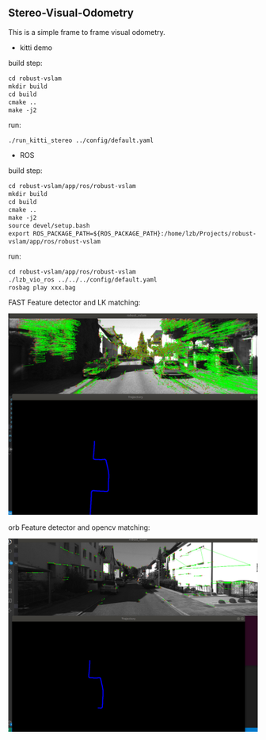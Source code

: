 ## Stereo-Visual-Odometry 

This is a simple frame to frame visual odometry.

- kitti demo

build step:
```
cd robust-vslam
mkdir build
cd build
cmake ..
make -j2
```
run:

```
./run_kitti_stereo ../config/default.yaml
```
- ROS 

build step:
```
cd robust-vslam/app/ros/robust-vslam
mkdir build
cd build
cmake ..
make -j2
source devel/setup.bash
export ROS_PACKAGE_PATH=${ROS_PACKAGE_PATH}:/home/lzb/Projects/robust-vslam/app/ros/robust-vslam
```
run:

```
cd robust-vslam/app/ros/robust-vslam
./lzb_vio_ros ../../../config/default.yaml
rosbag play xxx.bag
```

FAST Feature detector and LK matching:

![1](./picture/fastLK.png)


orb Feature detector and opencv matching:

![1](./picture/orb.png)

